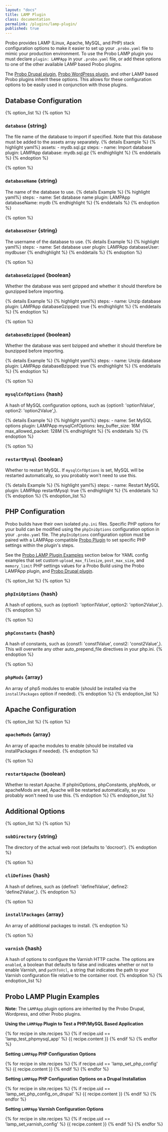 ```yaml
---
layout: "docs"
title: LAMP Plugin
class: documentation
permalink: /plugins/lamp-plugin/
published: true
---
```

Probo provides LAMP (Linux, Apache, MySQL, and PHP) stack configuration options to make it easier to set up your `.probo.yaml` file to mimic your production environment. To use the Probo LAMP plugin you must declare `plugin: LAMPApp` in your `.probo.yaml` file, or add these options to one of the other available LAMP based Probo plugins.

The [Probo Drupal plugin](/plugins/drupal-plugin/), [Probo WordPress plugin](/plugins/wordpress-plugin/), and other LAMP based Probo plugins inherit these options. This allows for these configuration options to be easily used in conjunction with those plugins.

## Database Configuration

{% option_list %}
{% option %}
### `database` {string}
The file name of the database to import if specified. Note that this database must be added to the assets array separately.
{% details Example %}
  {% highlight yaml%}
  assets:
    - mydb.sql.gz
  steps:
    - name: Import database
      plugin: LAMPApp
      database: mydb.sql.gz
  {% endhighlight %}
{% enddetails %}
{% endoption %}

{% option %}
### `databaseName` {string}
The name of the database to use.
{% details Example %}
  {% highlight yaml%}
  steps:
    - name: Set database name
      plugin: LAMPApp
      databaseName: mydb
  {% endhighlight %}
{% enddetails %}
{% endoption %}

{% option %}
### `databaseUser` {string}
The username of the database to use.
{% details Example %}
  {% highlight yaml%}
  steps:
    - name: Set database user
      plugin: LAMPApp
      databaseUser: mydbuser
  {% endhighlight %}
{% enddetails %}
{% endoption %}

{% option %}
### `databaseGzipped` {boolean}
Whether the database was sent gzipped and whether it should therefore be gunzipped before importing.

{% details Example %}
  {% highlight yaml%}
  steps:
    - name: Unzip database
      plugin: LAMPApp
      databaseGzipped: true
  {% endhighlight %}
{% enddetails %}
{% endoption %}

{% option %}
### `databaseBzipped` {boolean}
Whether the database was sent bzipped and whether it should therefore be bunzipped before importing.

{% details Example %}
  {% highlight yaml%}
  steps:
    - name: Unzip database
      plugin: LAMPApp
      databaseBzipped: true
  {% endhighlight %}
{% enddetails %}
{% endoption %}

{% option %}
### `mysqlCnfOptions` {hash}
A hash of MySQL configuration options, such as {option1: 'option1Value', option2: 'option2Value',}.

{% details Example %}
  {% highlight yaml%}
  steps:
    - name: Set MySQL options
      plugin: LAMPApp
      mysqlCnfOptions:
        key_buffer_size: 16M
        max_allowed_packet: 128M
  {% endhighlight %}
{% enddetails %}
{% endoption %}

{% option %}
### `restartMysql` {boolean}
Whether to restart MySQL. If `mysqlCnfOptions` is set, MySQL will be restarted automatically, so you probably won't need to use this.

{% details Example %}
  {% highlight yaml%}
  steps:
    - name: Restart MySQL
      plugin: LAMPApp
      restartMysql: true
  {% endhighlight %}
{% enddetails %}
{% endoption %}
{% endoption_list %}

## PHP Configuration

Probo builds have their own isolated `php.ini` files. Specific PHP options for your build can be modified using the `phpIniOptions` configuration option in  your `.probo.yaml` file. The `phpIniOptions` configuration option must be paired with a LAMPApp compatible [Probo Plugin](https://docs.probo.ci/plugins/) to set specific PHP settings within the plugin's steps.

See the <a href="#lamp-plugin-examples" title="Probo LAMP Plugin Examples">Probo LAMP Plugin Examples</a> section below for YAML config examples that set custom `upload_max_filesize`, `post_max_size`, and `memory_limit` PHP settings values for a Probo Build using the Probo LAMPApp plugin, and [Probo Drupal plugin](/plugins/drupal-plugin/).

{% option_list %}
{% option %}
### `phpIniOptions` {hash}
A hash of options, such as {option1: 'option1Value', option2: 'option2Value',}.
{% endoption %}

{% option %}
### `phpConstants` {hash}
A hash of constants, such as {const1: 'const1Value', const2: 'const2Value',}. This will overwrite any other auto_prepend_file directives in your php.ini.
{% endoption %}

{% option %}
### `phpMods` {array}
An array of php5 modules to enable (should be installed via the `installPackages` option if needed).
{% endoption %}
{% endoption_list %}

## Apache Configuration

{% option_list %}
{% option %}
### `apacheMods` {array}
An array of apache modules to enable (should be installed via installPackages if needed).
{% endoption %}

{% option %}
### `restartApache` {boolean}
Whether to restart Apache. If phpIniOptions, phpConstants, phpMods, or apacheMods are set, Apache will be restarted automatically, so you probably won't need to use this.
{% endoption %}
{% endoption_list %}

## Additional Options

{% option_list %}
{% option %}
### `subDirectory` {string}
The directory of the actual web root (defaults to 'docroot').
{% endoption %}

{% option %}
### `cliDefines` {hash}
A hash of defines, such as {define1: 'define1Value', define2: 'define2Value',}.
{% endoption %}

{% option %}
### `installPackages` {array}
An array of additional packages to install.
{% endoption %}

{% option %}
### `varnish` {hash}
A hash of options to configure the Varnish HTTP cache. The options are `enabled`, a boolean that defaults to false and indicates whether or not to enable Varnish, and `pathToVcl`, a string that indicates the path to your Varnish configuration file relative to the container root.
{% endoption %}
{% endoption_list %}

<h2 id="lamp-plugin-examples">Probo LAMP Plugin Examples</h2>

**Note:** The `LAMPApp` plugin options are inherited by the Probo Drupal, Wordpress, and other Probo plugins.

**Using the `LAMPApp` Plugin to Test a PHP/MySQL Based Application**

{% for recipe in site.recipes %}
{% if recipe.uid == 'lamp_test_phpmysql_app' %}
  {{ recipe.content }}
{% endif %}
{% endfor %}

**Setting `LAMPApp` PHP Configuration Options**

{% for recipe in site.recipes %}
{% if recipe.uid == 'lamp_set_php_config' %}
  {{ recipe.content }}
{% endif %}
{% endfor %}

**Setting `LAMPApp` PHP Configuration Options on a Drupal Installation**

{% for recipe in site.recipes %}
{% if recipe.uid == 'lamp_set_php_config_on_drupal' %}
  {{ recipe.content }}
{% endif %}
{% endfor %}

**Setting `LAMPApp` Varnish Configuration Options**

{% for recipe in site.recipes %}
{% if recipe.uid == 'lamp_set_varnish_config' %}
  {{ recipe.content }}
{% endif %}
{% endfor %}
